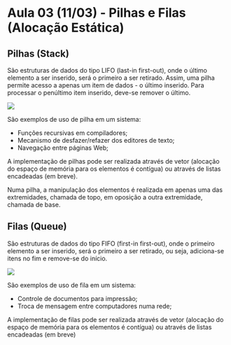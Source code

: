 # Aula 03 (11/03) - Pilhas e Filas (Alocação Estática)

## Pilhas (Stack)

São estruturas de dados do tipo LIFO (last-in first-out), onde o último elemento a ser inserido, será o primeiro a ser retirado. Assim, uma pilha permite acesso a apenas um item de dados - o último inserido. Para processar o penúltimo item inserido, deve-se remover o último.

![](https://miro.medium.com/v2/resize:fit:1280/1*lb-0r80YYhcnoVcQ3HY-1g.gif)

São exemplos de uso de pilha em um sistema:

* Funções recursivas em compiladores;
* Mecanismo de desfazer/refazer dos editores de texto;
* Navegação entre páginas Web;

A implementação de pilhas pode ser realizada através de vetor (alocação do espaço de memória para os elementos é contígua) ou através de listas encadeadas (em breve).

Numa pilha, a manipulação dos elementos é realizada em apenas uma das extremidades, chamada de topo, em oposição a outra extremidade, chamada de base.

## Filas (Queue)

São estruturas de dados do tipo FIFO (first-in first-out), onde o primeiro elemento a ser inserido, será o primeiro a ser retirado, ou seja, adiciona-se itens no fim e remove-se do início.

![](https://images.ctfassets.net/n9ktizb80e1a/6FJgRmnaa4aPhL7vn8TGd4/9bd02c6c3d5337d42a7f933b5740006f/queue.gif)

São exemplos de uso de fila em um sistema:

* Controle de documentos para impressão;
* Troca de mensagem entre computadores numa rede;

A implementação de filas pode ser realizada através de vetor (alocação do espaço de memória para os elementos é contígua) ou através de listas encadeadas (em breve)

